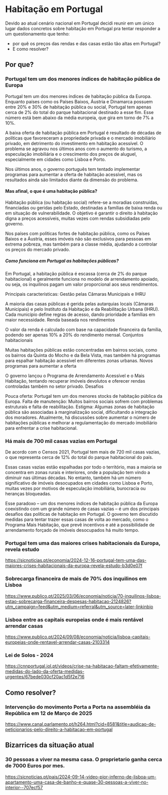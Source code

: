 # Habitação em Portugal

Devido ao atual cenário nacional em Portugal decidi reunir em um único lugar dados concretos sobre habitação em Portugal pra tentar responder a um questionamento que tenho:

- por quê os preços das rendas e das casas estão tão altas em Portugal?
- E como resolver?

## Por que?

### Portugal tem um dos menores índices de habitação pública de Europa

Portugal tem um dos menores índices de habitação pública da Europa. Enquanto países como os Países Baixos, Áustria e Dinamarca possuem entre 20% e 30% de habitação pública ou social, Portugal tem apenas cerca de 2% do total do parque habitacional destinado a esse fim. Esse número está bem abaixo da média europeia, que gira em torno de 7% a 10%.

A baixa oferta de habitação pública em Portugal é resultado de décadas de políticas que favoreceram a propriedade privada e o mercado imobiliário privado, em detrimento do investimento em habitação acessível. O problema se agravou nos últimos anos com o aumento do turismo, a especulação imobiliária e o crescimento dos preços de aluguel, especialmente em cidades como Lisboa e Porto.

Nos últimos anos, o governo português tem tentado implementar programas para aumentar a oferta de habitação acessível, mas os resultados ainda são limitados diante da dimensão do problema.

#### Mas afinal, o que é uma habitação pública?

Habitação pública (ou habitação social) refere-se a moradias construídas, financiadas ou geridas pelo Estado, destinadas a famílias de baixa renda ou em situação de vulnerabilidade. O objetivo é garantir o direito à habitação digna a preços acessíveis, muitas vezes com rendas subsidiadas pelo governo.

Nos países com políticas fortes de habitação pública, como os Países Baixos e a Áustria, esses imóveis não são exclusivos para pessoas em extrema pobreza, mas também para a classe média, ajudando a controlar os preços do mercado privado.

##### Como funciona em Portugal as habitações públicas?

Em Portugal, a habitação pública é escassa (cerca de 2% do parque habitacional) e geralmente funciona no modelo de arrendamento apoiado, ou seja, os inquilinos pagam um valor proporcional aos seus rendimentos.

Principais características:
Gestão pelas Câmaras Municipais e IHRU

A maioria das casas públicas é gerida pelas autarquias locais (Câmaras Municipais) e pelo Instituto da Habitação e da Reabilitação Urbana (IHRU).
Cada município define regras de acesso, dando prioridade a famílias em maior necessidade.
Renda baseada nos rendimentos

O valor da renda é calculado com base na capacidade financeira da família, podendo ser apenas 10% a 20% do rendimento mensal.
Conjuntos habitacionais

Muitas habitações públicas estão concentradas em bairros sociais, como os bairros da Quinta do Mocho e da Bela Vista, mas também há programas para espalhar habitação acessível em diferentes zonas urbanas.
Novos programas para aumentar a oferta

O governo lançou o Programa de Arrendamento Acessível e o Mais Habitação, tentando recuperar imóveis devolutos e oferecer rendas controladas também no setor privado.
Desafios

Pouca oferta: Portugal tem um dos menores stocks de habitação pública da Europa.
Falta de manutenção: Muitos bairros sociais sofrem com problemas estruturais e falta de reabilitação.
Estigma: Algumas zonas de habitação pública são associadas à marginalização social, dificultando a integração dos moradores.
Atualmente, há discussões sobre aumentar o número de habitações públicas e melhorar a regulamentação do mercado imobiliário para enfrentar a crise habitacional.

### Há mais de 700 mil casas vazias em Portugal

De acordo com o Censos 2021, Portugal tem mais de 720 mil casas vazias, o que representa cerca de 12% do total do parque habitacional do país.

Essas casas vazias estão espalhadas por todo o território, mas a maioria se concentra em zonas rurais e interiores, onde a população tem vindo a diminuir nas últimas décadas. No entanto, também há um número significativo de imóveis desocupados em cidades como Lisboa e Porto, muitas vezes por motivos de especulação imobiliária, burocracia ou heranças bloqueadas.

Esse paradoxo – um dos menores índices de habitação pública da Europa coexistindo com um grande número de casas vazias – é um dos principais desafios das políticas de habitação em Portugal. O governo tem discutido medidas para tentar trazer essas casas de volta ao mercado, como o Programa Mais Habitação, que prevê incentivos e até a possibilidade de arrendamento forçado de imóveis desocupados há muito tempo.

### Portugal tem uma das maiores crises habitacionais da Europa, revela estudo

<https://sicnoticias.pt/economia/2024-12-16-portugal-tem-uma-das-maiores-crises-habitacionais-da-europa-revela-estudo-b3d0e07f>

### Sobrecarga financeira de mais de 70% dos inquilinos em Lisboa

<https://www.publico.pt/2025/03/06/economia/noticia/70-inquilinos-lisboa-estao-sobrecarga-financeira-despesas-habitacao-2124826?utm_campaign=feed&utm_medium=referral&utm_source=later-linkinbio>

### Lisboa entre as capitais europeias onde é mais rentável arrendar casas

<https://www.publico.pt/2024/09/08/economia/noticia/lisboa-capitais-europeias-onde-rentavel-arrendar-casas-2103314>

### Lei de Solos - 2024

<https://cnnportugal.iol.pt/videos/crise-na-habitacao-faltam-efetivamente-medidas-do-lado-da-oferta-medidas-urgentes/67bede030cf20ac1d5f2e716>

## Como resolver?

### Intervenção do movimento Porta a Porta na assembléia da República em 12 de Março de 2025

<https://www.canal.parlamento.pt/h264.html?cid=8581&title=audicao-de-peticionarios-pelo-direito-a-habitacao-em-portugal>

## Bizarrices da situação atual

### 30 pessoas a viver na mesma casa. O proprietario ganha cerca de 7000 Euros por mes.

<https://sicnoticias.pt/pais/2024-09-14-video-pior-inferno-de-lisboa-um-apartamento-uma-casa-de-banho-e-quase-30-pessoas-a-viver-no-interior--707ecf57>
